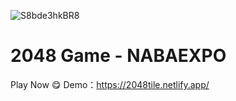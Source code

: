 
![S8bde3hkBR8](https://user-images.githubusercontent.com/49324233/121341056-02fa9a80-c940-11eb-9f61-4e4a8f45a795.png)

# 2048 Game - NABAEXPO
Play Now 😋
Demo：https://2048tile.netlify.app/
